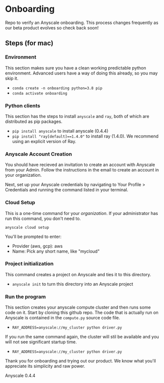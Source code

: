 # Onboarding

Repo to verify an Anyscale onboarding.  This process changes frequently as our beta product evolves so check back soon!

## Steps (for mac)

### Environment

This section makes sure you have a clean working predictable python environment.  Advanced users have a way of doing this already, so you may skip it.

* `conda create -n onboarding python=3.8 pip`
* `conda activate onboarding`

### Python clients

This section has the steps to install `anyscale` and `ray`, both of which are distributed as pip packages.

* `pip install anyscale` to install anyscale (0.4.4)
* `pip install "ray[default]==1.4.0"` to install ray (1.4.0).  We recommend using an explicit version of Ray.

### Anyscale Account Creation

You should have recieved an invitation to create an account with Anyscale from your Admin. Follow the instructions in the email to create an account in your organization.

Next, set up your Anyscale credentials by navigating to Your Profile > Credentials and running the command listed in your terminal.

### Cloud Setup

This is a one-time command for your *organization*.  If your administrator has run this command, you don't need to.

`anyscale cloud setup`

You'll be prompted to enter:

  * Provider (aws, gcp): aws
  * Name: Pick any short name, like "mycloud"

### Project initialization

This command creates a project on Anyscale and ties it to this directory.

* `anyscale init` to turn this directory into an Anyscale project
 

### Run the program

This section creates your anyscale compute cluster and then runs some code on it. Start by cloning this github repo.  The code that is actually run on Anyscale is contained in the `compute.py` source code file.

* `RAY_ADDRESS=anyscale://my_cluster python driver.py` 

If you run the same command again, the cluster will stil be available and you will not
see significant startup time.
 
* `RAY_ADDRESS=anyscale://my_cluster python driver.py` 

Thank you for onboarding and trying out our product.  We know what you'll appreciate its simplicity and raw power.


Anyscale 0.4.4
